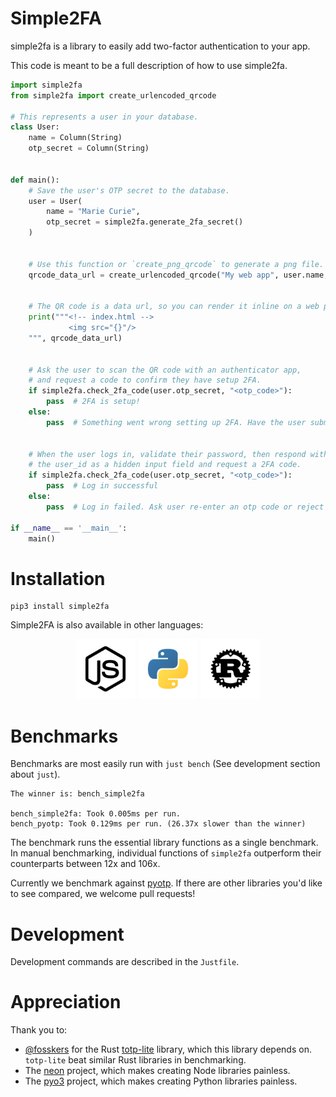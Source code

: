 # Simple2FA

simple2fa is a library to easily add two-factor authentication to your app.

This code is meant to be a full description of how to use simple2fa.

```python
import simple2fa
from simple2fa import create_urlencoded_qrcode

# This represents a user in your database.
class User:
    name = Column(String)
    otp_secret = Column(String)

    
def main():
    # Save the user's OTP secret to the database.
    user = User(
        name = "Marie Curie",
        otp_secret = simple2fa.generate_2fa_secret()
    )

    
    # Use this function or `create_png_qrcode` to generate a png file.
    qrcode_data_url = create_urlencoded_qrcode("My web app", user.name, user.otp_secret)
    
    
    # The QR code is a data url, so you can render it inline on a web page.
    print("""<!-- index.html -->
             <img src="{}"/>
    """, qrcode_data_url)

    
    # Ask the user to scan the QR code with an authenticator app,
    # and request a code to confirm they have setup 2FA.
    if simple2fa.check_2fa_code(user.otp_secret, "<otp_code>"):
        pass  # 2FA is setup!
    else:
        pass  # Something went wrong setting up 2FA. Have the user submit a code again.

    
    # When the user logs in, validate their password, then respond with
    # the user_id as a hidden input field and request a 2FA code.
    if simple2fa.check_2fa_code(user.otp_secret, "<otp_code>"):
        pass  # Log in successful
    else:
        pass  # Log in failed. Ask user re-enter an otp code or reject their login attempt.
        
if __name__ == '__main__':
    main()
```

# Installation

    pip3 install simple2fa

Simple2FA is also available in other languages:

<p align="center">
<a href="#"><img src="https://github.com/kurtbuilds/logos/blob/9e56858d368da9e05a517c81ce28394f82d6b2fa/programming/node.png?raw=true" width="96px"/></a>
<a href="#"><img src="https://github.com/kurtbuilds/logos/blob/9e56858d368da9e05a517c81ce28394f82d6b2fa/programming/python.png?raw=true" width="96px"/></a>
<a href="#"><img src="https://github.com/kurtbuilds/logos/blob/9e56858d368da9e05a517c81ce28394f82d6b2fa/programming/rust.png?raw=true" width="96px"/></a>
</p>

# Benchmarks
    
Benchmarks are most easily run with `just bench` (See development section about `just`).

    The winner is: bench_simple2fa

    bench_simple2fa: Took 0.005ms per run.
    bench_pyotp: Took 0.129ms per run. (26.37x slower than the winner)

The benchmark runs the essential library functions as a single benchmark. In manual benchmarking,
individual functions of `simple2fa` outperform their counterparts between 12x and 106x.

Currently we benchmark against [pyotp](https://github.com/pyauth/pyotp). If there are other libraries
you'd like to see compared, we welcome pull requests!

# Development

Development commands are described in the `Justfile`.

# Appreciation

Thank you to:

- [@fosskers](https://github.com/fosskers) for the Rust [totp-lite](https://github.com/fosskers/totp-lite) library, 
    which this library depends on. `totp-lite` beat similar Rust libraries in benchmarking.
- The [neon](https://neon-bindings.com/) project, which makes creating Node libraries painless.
- The [pyo3](https://pyo3.rs/) project, which makes creating Python libraries painless.